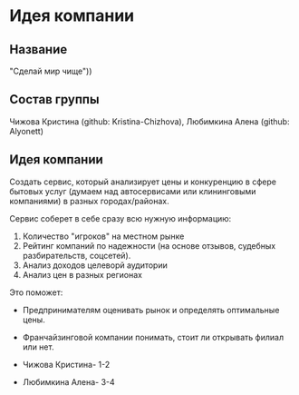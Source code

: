 # Идея компании
## Название
"Сделай мир чище"))

## Состав группы

Чижова Кристина (github: Kristina-Chizhova), Любимкина Алена (github: Alyonett)

## Идея компании

Создать сервис, который анализирует цены и конкуренцию в сфере бытовых услуг
(думаем над автосервисами или клининговыми компаниями) в разных городах/районах.

Сервис соберет в себе сразу всю нужную информацию: 
1. Количество "игроков" на местном рынке
2. Рейтинг компаний по надежности (на основе отзывов, судебных разбирательств, соцсетей).
3. Анализ доходов целеворй аудитории
4. Анализ цен в разных регионах 

Это поможет:
- Предпринимателям оценивать рынок и определять оптимальные цены.
- Франчайзинговой компании понимать, стоит ли открывать филиал или нет.


- Чижова Кристина- 1-2
- Любимкина Алена- 3-4 

